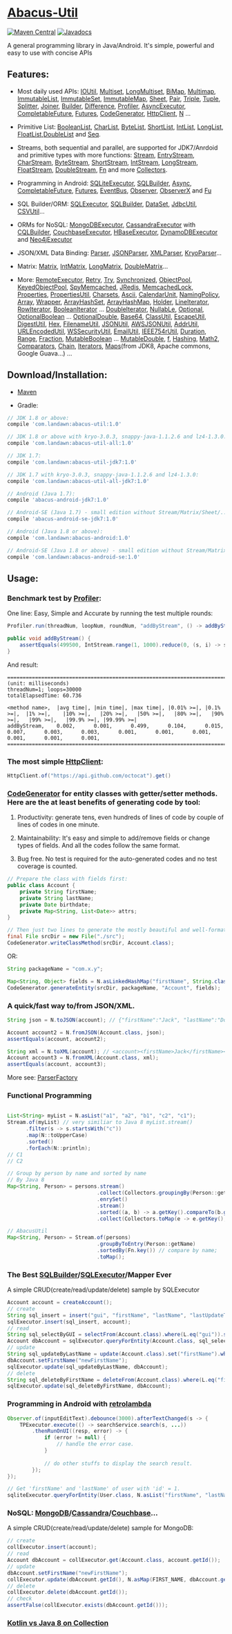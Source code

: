 # [Abacus-Util](http://www.landawn.com)

[![Maven Central](https://img.shields.io/maven-central/v/com.landawn/abacus-util.svg)](https://maven-badges.herokuapp.com/maven-central/com.landawn/abacus-util/)
[![Javadocs](https://www.javadoc.io/badge/com.landawn/abacus-util.svg)](https://www.javadoc.io/doc/com.landawn/abacus-util)

A general programming library in Java/Android. It's simple, powerful and easy to use with concise APIs

## Features:

* Most daily used APIs: [IOUtil][], [Multiset][], [LongMultiset][], [BiMap][], [Multimap][], [ImmutableList][], [ImmutableSet][], [ImmutableMap][], [Sheet][], [Pair][], [Triple][], [Tuple][], [Splitter][], [Joiner][], [Builder][], [Difference][], [Profiler][], [AsyncExecutor][], [CompletableFuture][], [Futures][], [CodeGenerator][], [HttpClient][], [N][] ...

* Primitive List: [BooleanList][], [CharList][], [ByteList][], [ShortList][], [IntList][], [LongList][], [FloatList][],[DoubleList][] and [Seq][].

* Streams, both sequential and parallel, are supported for JDK7/Anrdoid and primitive types with more functions: [Stream][], [EntryStream][], [CharStream][], [ByteStream][], [ShortStream][], [IntStream][], [LongStream][], [FloatStream][], [DoubleStream][], [Fn][] and more [Collectors][].

* Programming in Android: [SQLiteExecutor][], [SQLBuilder][], [Async][], [CompletableFuture][CompletableFuture_Android], [Futures][Futures_Android], [EventBus][], [Observer][], [ObserverX][] and [Fu][]

* SQL Builder/ORM: [SQLExecutor][], [SQLBuilder][], [DataSet][], [JdbcUtil][], [CSVUtil][]...

* ORMs for NoSQL: [MongoDBExecutor][], [CassandraExecutor][] with [CQLBuilder][], [CouchbaseExecutor][], [HBaseExecutor][], [DynamoDBExecutor][] and [Neo4jExecutor][]

* JSON/XML Data Binding: [Parser][], [JSONParser][], [XMLParser][], [KryoParser][]...

* Matrix: [Matrix][], [IntMatrix][], [LongMatrix][], [DoubleMatrix][]...

* More: [RemoteExecutor](https://static.javadoc.io/com.landawn/abacus-util/1.0/com/landawn/abacus/util/RemoteExecutor.html),
[Retry](https://static.javadoc.io/com.landawn/abacus-util/1.0/com/landawn/abacus/util/Retry.html),
[Try](https://static.javadoc.io/com.landawn/abacus-util/1.0/com/landawn/abacus/util/Try.html),
[Synchronized](https://static.javadoc.io/com.landawn/abacus-util/1.0/com/landawn/abacus/util/Synchronized.html),
[ObjectPool](https://static.javadoc.io/com.landawn/abacus-util/1.0/com/landawn/abacus/pool/ObjectPool.html),
[KeyedObjectPool](https://static.javadoc.io/com.landawn/abacus-util/1.0/com/landawn/abacus/pool/KeyedObjectPool.html),
[SpyMemcached](https://static.javadoc.io/com.landawn/abacus-util/1.0/com/landawn/abacus/cache/SpyMemcached.html),
[JRedis](https://static.javadoc.io/com.landawn/abacus-util/1.0/com/landawn/abacus/cache/JRedis.html),
[MemcachedLock](https://static.javadoc.io/com.landawn/abacus-util/1.0/com/landawn/abacus/util/MemcachedLock.html),
[Properties](https://static.javadoc.io/com.landawn/abacus-util/1.0/com/landawn/abacus/util/Properties.html),
[PropertiesUtil](https://static.javadoc.io/com.landawn/abacus-util/1.0/com/landawn/abacus/util/PropertiesUtil.html),
[Charsets](https://static.javadoc.io/com.landawn/abacus-util/1.0/com/landawn/abacus/util/Charsets.html),
[Ascii](https://static.javadoc.io/com.landawn/abacus-util/1.0/com/landawn/abacus/util/Ascii.html),
[CalendarUnit](https://static.javadoc.io/com.landawn/abacus-util/1.0/com/landawn/abacus/util/CalendarUnit.html),
[NamingPolicy](https://static.javadoc.io/com.landawn/abacus-util/1.0/com/landawn/abacus/util/NamingPolicy.html),
[Array](https://static.javadoc.io/com.landawn/abacus-util/1.0/com/landawn/abacus/util/Array.html),
[Wrapper](https://static.javadoc.io/com.landawn/abacus-util/1.0/com/landawn/abacus/util/Wrapper.html),
[ArrayHashSet](https://static.javadoc.io/com.landawn/abacus-util/1.0/com/landawn/abacus/util/ArrayHashSet.html),
[ArrayHashMap](https://static.javadoc.io/com.landawn/abacus-util/1.0/com/landawn/abacus/util/ArrayHashMap.html),
[Holder](https://static.javadoc.io/com.landawn/abacus-util/1.0/com/landawn/abacus/util/Holder.html),
[LineIterator](https://static.javadoc.io/com.landawn/abacus-util/1.0/com/landawn/abacus/util/LineIterator.html),
[RowIterator](https://static.javadoc.io/com.landawn/abacus-util/1.0/com/landawn/abacus/util/RowIterator.html),
[BooleanIterator](https://static.javadoc.io/com.landawn/abacus-util/1.0/com/landawn/abacus/util/BooleanIterator.html)
...
[DoubleIterator](https://static.javadoc.io/com.landawn/abacus-util/1.0/com/landawn/abacus/util/DoubleIterator.html),
[NullabLe](https://static.javadoc.io/com.landawn/abacus-util/1.0/com/landawn/abacus/util/NullabLe.html),
[Optional](https://static.javadoc.io/com.landawn/abacus-util/1.0/com/landawn/abacus/util/Optional.html),
[OptionalBoolean](https://static.javadoc.io/com.landawn/abacus-util/1.0/com/landawn/abacus/util/OptionalBoolean.html)
...
[OptionalDouble](https://static.javadoc.io/com.landawn/abacus-util/1.0/com/landawn/abacus/util/OptionalDouble.html),
[Base64](https://static.javadoc.io/com.landawn/abacus-util/1.0/com/landawn/abacus/util/Base64.html),
[ClassUtil](https://static.javadoc.io/com.landawn/abacus-util/1.0/com/landawn/abacus/util/ClassUtil.html),
[EscapeUtil](https://static.javadoc.io/com.landawn/abacus-util/1.0/com/landawn/abacus/util/EscapeUtil.html),
[DigestUtil](https://static.javadoc.io/com.landawn/abacus-util/1.0/com/landawn/abacus/util/DigestUtil.html),
[Hex](https://static.javadoc.io/com.landawn/abacus-util/1.0/com/landawn/abacus/util/Hex.html),
[FilenameUtil](https://static.javadoc.io/com.landawn/abacus-util/1.0/com/landawn/abacus/util/FilenameUtil.html),
[JSONUtil](https://static.javadoc.io/com.landawn/abacus-util/1.0/com/landawn/abacus/util/JSONUtil.html),
[AWSJSONUtil](https://static.javadoc.io/com.landawn/abacus-util/1.0/com/landawn/abacus/util/AWSJSONUtil.html),
[AddrUtil](https://static.javadoc.io/com.landawn/abacus-util/1.0/com/landawn/abacus/util/AddrUtil.html),
[URLEncodedUtil](https://static.javadoc.io/com.landawn/abacus-util/1.0/com/landawn/abacus/util/URLEncodedUtil.html),
[WSSecurityUtil](https://static.javadoc.io/com.landawn/abacus-util/1.0/com/landawn/abacus/util/WSSecurityUtil.html),
[EmailUtil](https://static.javadoc.io/com.landawn/abacus-util/1.0/com/landawn/abacus/util/EmailUtil.html),
[IEEE754rUtil](https://static.javadoc.io/com.landawn/abacus-util/1.0/com/landawn/abacus/util/IEEE754rUtil.html),
[Duration](https://static.javadoc.io/com.landawn/abacus-util/1.0/com/landawn/abacus/util/Duration.html),
[Range](https://static.javadoc.io/com.landawn/abacus-util/1.0/com/landawn/abacus/util/Range.html),
[Fraction](https://static.javadoc.io/com.landawn/abacus-util/1.0/com/landawn/abacus/util/Fraction.html),
[MutableBoolean](https://static.javadoc.io/com.landawn/abacus-util/1.0/com/landawn/abacus/util/MutableBoolean.html)
...
[MutableDouble](https://static.javadoc.io/com.landawn/abacus-util/1.0/com/landawn/abacus/util/MutableDouble.html),
[f](https://static.javadoc.io/com.landawn/abacus-util/1.0/com/landawn/abacus/util/f.html),
[Hashing](https://static.javadoc.io/com.landawn/abacus-util/1.0/com/landawn/abacus/hash/Hashing.html),
[Math2](https://static.javadoc.io/com.landawn/abacus-util/1.0/com/landawn/abacus/util/Math2.html),
[Comparators](https://static.javadoc.io/com.landawn/abacus-util/1.0/com/landawn/abacus/util/Comparators.html),
[Chain](https://static.javadoc.io/com.landawn/abacus-util/1.0/com/landawn/abacus/util/Chain.html),
[Iterators](https://static.javadoc.io/com.landawn/abacus-util/1.0/com/landawn/abacus/util/Iterators.html),
[Maps](https://static.javadoc.io/com.landawn/abacus-util/1.0/com/landawn/abacus/util/Maps.html)(from JDK8, Apache commons, Google Guava...) ...


## Download/Installation:

* [Maven](http://search.maven.org/#search%7Cga%7C1%7Cg%3A%22com.landawn%22)

* Gradle:
```gradle
// JDK 1.8 or above:
compile 'com.landawn:abacus-util:1.0'

// JDK 1.8 or above with kryo-3.0.3, snappy-java-1.1.2.6 and lz4-1.3.0:
compile 'com.landawn:abacus-util-all:1.0'

// JDK 1.7:
compile 'com.landawn:abacus-util-jdk7:1.0'

// JDK 1.7 with kryo-3.0.3, snappy-java-1.1.2.6 and lz4-1.3.0:
compile 'com.landawn:abacus-util-all-jdk7:1.0'

// Android (Java 1.7):
compile 'abacus-android-jdk7:1.0'

// Android-SE (Java 1.7) - small edition without Stream/Matrix/Sheet/...:
compile 'abacus-android-se-jdk7:1.0'

// Android (Java 1.8 or above):
compile 'com.landawn:abacus-android:1.0'

// Android-SE (Java 1.8 or above) - small edition without Stream/Matrix/Sheet/...:
compile 'com.landawn:abacus-android-se:1.0'
```

## Usage:

### Benchmark test by [Profiler][]:

One line: Easy, Simple and Accurate by running the test multiple rounds:
```java
Profiler.run(threadNum, loopNum, roundNum, "addByStream", () -> addByStream()).printResult();

public void addByStream() {
    assertEquals(499500, IntStream.range(1, 1000).reduce(0, (s, i) -> s += i));
}

```
And result:
```
========================================================================================================================
(unit: milliseconds)
threadNum=1; loops=30000
totalElapsedTime: 60.736

<method name>,  |avg time|, |min time|, |max time|, |0.01% >=|, |0.1% >=|,  |1% >=|,    |10% >=|,   |20% >=|,   |50% >=|,   |80% >=|,   |90% >=|,   |99% >=|,   |99.9% >=|, |99.99% >=|
addByStream,    0.002,      0.001,      0.499,      0.104,      0.015,      0.007,      0.003,      0.003,      0.001,      0.001,      0.001,      0.001,      0.001,      0.001,      
========================================================================================================================
```
### The most simple [HttpClient][]:

```java
HttpClient.of("https://api.github.com/octocat").get()
```

### [CodeGenerator](https://static.javadoc.io/com.landawn/abacus-util/1.0/com/landawn/abacus/util/CodeGenerator.html) for entity classes with getter/setter methods. Here are the at least benefits of generating code by tool:

1. Productivity: generate tens, even hundreds of lines of code by couple of lines of codes in one minute.

2. Maintainability: It's easy and simple to add/remove fields or change types of fields. And all the codes follow the same format.

3. Bug free. No test is required for the auto-generated codes and no test coverage is counted. 

```java
// Prepare the class with fields first:
public class Account {
    private String firstName;
    private String lastName;
    private Date birthdate;
    private Map<String, List<Date>> attrs;
}

// Then just two lines to generate the mostly beautiful and well-formatted entity class:
final File srcDir = new File("./src");
CodeGenerator.writeClassMethod(srcDir, Account.class);
```
OR:

```java
String packageName = "com.x.y";

Map<String, Object> fields = N.asLinkedHashMap("firstName", String.class, "lastName", String.class, "birthdate", Date.class, "attrs", "Map<String, List<java.sql.Date>>");
CodeGenerator.generateEntity(srcDir, packageName, "Account", fields);
```

### A quick/fast way to/from JSON/XML.
```java
String json = N.toJSON(account); // {"firstName":"Jack", "lastName":"Do", "birthDate":1495815803177}

Account account2 = N.fromJSON(Account.class, json);
assertEquals(account, account2);

String xml = N.toXML(account); // <account><firstName>Jack</firstName><lastName>Do</lastName><birthDate>1495815803177</birthDate></account>
Account account3 = N.fromXML(Account.class, xml);
assertEquals(account, account3);
```

More see: [ParserFactory](https://static.javadoc.io/com.landawn/abacus-util/1.0/com/landawn/abacus/parser/ParserFactory.html)

### Functional Programming
```java

List<String> myList = N.asList("a1", "a2", "b1", "c2", "c1");
Stream.of(myList) // very similiar to Java 8 myList.stream()
      .filter(s -> s.startsWith("c"))
      .map(N::toUpperCase)
      .sorted()
      .forEach(N::println);
// C1
// C2

// Group by person by name and sorted by name
// By Java 8
Map<String, Person> = persons.stream()
                             .collect(Collectors.groupingBy(Person::getName))
                             .enrySet()
                             .stream()
                             .sorted((a, b) -> a.getKey().compareTo(b.getKey())) // compare by name;
                             .collect(Collectors.toMap(e -> e.getKey(), e.getValue()));

// AbacusUtil
Map<String, Person> = Stream.of(persons)
                             .groupByToEntry(Person::getName)
                             .sortedBy(Fn.key()) // compare by name;
                             .toMap();

```

### The Best [SQLBuilder][]/[SQLExecutor][]/Mapper Ever
A simple CRUD(create/read/update/delete) sample by SQLExecutor

```java
Account account = createAccount();
// create
String sql_insert = insert("gui", "firstName", "lastName", "lastUpdateTime").into(Account.class).sql();
sqlExecutor.insert(sql_insert, account);
// read
String sql_selectByGUI = selectFrom(Account.class).where(L.eq("gui")).sql();
Account dbAccount = sqlExecutor.queryForEntity(Account.class, sql_selectByGUI, account);
// update
String sql_updateByLastName = update(Account.class).set("firstName").where(L.eq("lastName")).sql();
dbAccount.setFirstName("newFirstName");
sqlExecutor.update(sql_updateByLastName, dbAccount);
// delete
String sql_deleteByFirstName = deleteFrom(Account.class).where(L.eq("firstName)).sql();
sqlExecutor.update(sql_deleteByFirstName, dbAccount);
```

### Programming in Android with [retrolambda](https://github.com/orfjackal/retrolambda)

```java
Observer.of(inputEditText).debounce(3000).afterTextChanged(s -> {
    TPExecutor.execute(() -> searchService.search(s, ...))
        .thenRunOnUI((resp, error) -> {
            if (error != null) {
                // handle the error case.
            }
            
            // do other stuffs to display the search result.            
        });
});

// Get 'firstName' and 'lastName' of user with 'id' = 1.             
sqliteExecutor.queryForEntity(User.class, N.asList("firstName", "lastName"), eq("id", 1));
```

### NoSQL: [MongoDB][MongoDBExecutor]/[Cassandra][CassandraExecutor]/[Couchbase][CouchbaseExecutor]...
A simple CRUD(create/read/update/delete) sample for MongoDB:
```java
// create
collExecutor.insert(account);
// read
Account dbAccount = collExecutor.get(Account.class, account.getId());
// update
dbAccount.setFirstName("newFirstName");
collExecutor.update(dbAccount.getId(), N.asMap(FIRST_NAME, dbAccount.getFirstName()));
// delete
collExecutor.delete(dbAccount.getId());
// check
assertFalse(collExecutor.exists(dbAccount.getId()));
```

### [Kotlin vs Java 8 on Collection](./Java_Kotlin.md)


[IOUtil]: https://static.javadoc.io/com.landawn/abacus-util/1.0/com/landawn/abacus/util/IOUtil.html
[Multiset]: https://static.javadoc.io/com.landawn/abacus-util/1.0/com/landawn/abacus/util/Multiset.html
[LongMultiset]: https://static.javadoc.io/com.landawn/abacus-util/1.0/com/landawn/abacus/util/LongMultiset.html
[BiMap]: https://static.javadoc.io/com.landawn/abacus-util/1.0/com/landawn/abacus/util/BiMap.html
[Multimap]: https://static.javadoc.io/com.landawn/abacus-util/1.0/com/landawn/abacus/util/Multimap.html
[ImmutableList]: https://static.javadoc.io/com.landawn/abacus-util/1.0/com/landawn/abacus/util/ImmutableList.html
[ImmutableSet]: https://static.javadoc.io/com.landawn/abacus-util/1.0/com/landawn/abacus/util/ImmutableSet.html
[ImmutableMap]: https://static.javadoc.io/com.landawn/abacus-util/1.0/com/landawn/abacus/util/ImmutableMap.html
[Sheet]: https://static.javadoc.io/com.landawn/abacus-util/1.0/com/landawn/abacus/util/Sheet.html
[Pair]: https://static.javadoc.io/com.landawn/abacus-util/1.0/com/landawn/abacus/util/Pair.html
[Triple]: https://static.javadoc.io/com.landawn/abacus-util/1.0/com/landawn/abacus/util/Triple.html
[Tuple]: https://static.javadoc.io/com.landawn/abacus-util/1.0/com/landawn/abacus/util/Tuple.html
[Splitter]: https://static.javadoc.io/com.landawn/abacus-util/1.0/com/landawn/abacus/util/Splitter.html
[Joiner]: https://static.javadoc.io/com.landawn/abacus-util/1.0/com/landawn/abacus/util/Joiner.html
[Builder]: https://static.javadoc.io/com.landawn/abacus-util/1.0/com/landawn/abacus/util/Builder.html
[Difference]: https://static.javadoc.io/com.landawn/abacus-util/1.0/com/landawn/abacus/util/Difference.html
[Profiler]: https://static.javadoc.io/com.landawn/abacus-util/1.0/com/landawn/abacus/util/Profiler.html
[AsyncExecutor]: https://static.javadoc.io/com.landawn/abacus-util/1.0/com/landawn/abacus/util/AsyncExecutor.html
[CompletableFuture]: https://static.javadoc.io/com.landawn/abacus-util/1.0/com/landawn/abacus/util/CompletableFuture.html
[Futures]: https://static.javadoc.io/com.landawn/abacus-util/1.0/com/landawn/abacus/util/Futures.html
[CodeGenerator]: https://static.javadoc.io/com.landawn/abacus-util/1.0/com/landawn/abacus/util/CodeGenerator.html
[HttpClient]: https://static.javadoc.io/com.landawn/abacus-util/1.0/com/landawn/abacus/http/HttpClient.html
[N]:https://static.javadoc.io/com.landawn/abacus-util/1.0/com/landawn/abacus/util/N.html

[BooleanList]: https://static.javadoc.io/com.landawn/abacus-util/1.0/com/landawn/abacus/util/BooleanList.html
[CharList]: https://static.javadoc.io/com.landawn/abacus-util/1.0/com/landawn/abacus/util/CharList.html
[ByteList]: https://static.javadoc.io/com.landawn/abacus-util/1.0/com/landawn/abacus/util/ByteList.html
[ShortList]: https://static.javadoc.io/com.landawn/abacus-util/1.0/com/landawn/abacus/util/ShortList.html
[IntList]: https://static.javadoc.io/com.landawn/abacus-util/1.0/com/landawn/abacus/util/IntList.html
[LongList]: https://static.javadoc.io/com.landawn/abacus-util/1.0/com/landawn/abacus/util/LongList.html
[FloatList]: https://static.javadoc.io/com.landawn/abacus-util/1.0/com/landawn/abacus/util/FloatList.html
[DoubleList]: https://static.javadoc.io/com.landawn/abacus-util/1.0/com/landawn/abacus/util/DoubleList.html
[Seq]: https://static.javadoc.io/com.landawn/abacus-util/1.0/com/landawn/abacus/util/Seq.html

[Stream]: https://static.javadoc.io/com.landawn/abacus-util/1.0/com/landawn/abacus/util/stream/Stream.html
[EntryStream]: https://static.javadoc.io/com.landawn/abacus-util/1.0/com/landawn/abacus/util/stream/EntryStream.html
[CharStream]: https://static.javadoc.io/com.landawn/abacus-util/1.0/com/landawn/abacus/util/stream/CharStream.html
[ByteStream]: https://static.javadoc.io/com.landawn/abacus-util/1.0/com/landawn/abacus/util/stream/ByteStream.html
[ShortStream]: https://static.javadoc.io/com.landawn/abacus-util/1.0/com/landawn/abacus/util/stream/ShortStream.html
[IntStream]: https://static.javadoc.io/com.landawn/abacus-util/1.0/com/landawn/abacus/util/stream/IntStream.html
[LongStream]: https://static.javadoc.io/com.landawn/abacus-util/1.0/com/landawn/abacus/util/stream/LongStream.html
[FloatStream]: https://static.javadoc.io/com.landawn/abacus-util/1.0/com/landawn/abacus/util/stream/FloatStream.html
[DoubleStream]: https://static.javadoc.io/com.landawn/abacus-util/1.0/com/landawn/abacus/util/stream/DoubleStream.html
[Fn]: https://static.javadoc.io/com.landawn/abacus-util/1.0/com/landawn/abacus/util/Fn.html
[Collectors]: https://static.javadoc.io/com.landawn/abacus-util/1.0/com/landawn/abacus/util/stream/Collectors.html

[SQLiteExecutor]: https://static.javadoc.io/com.landawn/abacus-util/1.0/com/landawn/abacus/android/util/SQLiteExecutor.html
[SQLBuilder]: https://static.javadoc.io/com.landawn/abacus-util/1.0/com/landawn/abacus/util/SQLBuilder.html
[Async]: https://static.javadoc.io/com.landawn/abacus-util/1.0/com/landawn/abacus/android/util/Async.html
[CompletableFuture_Android]: https://static.javadoc.io/com.landawn/abacus-util/1.0/com/landawn/abacus/android/util/CompletableFuture.html
[Futures_Android]: https://static.javadoc.io/com.landawn/abacus-util/1.0/com/landawn/abacus/android/util/Futures.html
[EventBus]: https://static.javadoc.io/com.landawn/abacus-util/1.0/com/landawn/abacus/eventBus/EventBus.html
[Observer]: https://static.javadoc.io/com.landawn/abacus-util/1.0/com/landawn/abacus/android/util/Observer.html
[ObserverX]: https://static.javadoc.io/com.landawn/abacus-util/1.0/com/landawn/abacus/android/util/ObserverX.html
[Fu]: https://static.javadoc.io/com.landawn/abacus-util/1.0/com/landawn/abacus/android/util/Fu.html

[SQLExecutor]: https://static.javadoc.io/com.landawn/abacus-util/1.0/com/landawn/abacus/util/SQLExecutor.html
[SQLBuilder]: https://static.javadoc.io/com.landawn/abacus-util/1.0/com/landawn/abacus/util/SQLBuilder.html
[DataSet]: https://static.javadoc.io/com.landawn/abacus-util/1.0/com/landawn/abacus/DataSet.html
[JdbcUtil]: https://static.javadoc.io/com.landawn/abacus-util/1.0/com/landawn/abacus/util/JdbcUtil.html
[CSVUtil]: https://static.javadoc.io/com.landawn/abacus-util/1.0/com/landawn/abacus/util/CSVUtil.html

[MongoDBExecutor]: https://static.javadoc.io/com.landawn/abacus-util/1.0/com/landawn/abacus/util/MongoDBExecutor.html
[CassandraExecutor]: https://static.javadoc.io/com.landawn/abacus-util/1.0/com/landawn/abacus/util/CassandraExecutor.html
[CQLBuilder]: https://static.javadoc.io/com.landawn/abacus-util/1.0/com/landawn/abacus/util/CQLBuilder.html
[CouchbaseExecutor]: https://static.javadoc.io/com.landawn/abacus-util/1.0/com/landawn/abacus/util/CouchbaseExecutor.html
[HBaseExecutor]: https://static.javadoc.io/com.landawn/abacus-util/1.0/com/landawn/abacus/util/HBaseExecutor.html
[DynamoDBExecutor]: https://static.javadoc.io/com.landawn/abacus-util/1.0/com/landawn/abacus/util/DynamoDBExecutor.html
[Neo4jExecutor]: https://static.javadoc.io/com.landawn/abacus-util/1.0/com/landawn/abacus/util/Neo4jExecutor.html

[Parser]: https://static.javadoc.io/com.landawn/abacus-util/1.0/com/landawn/abacus/parser/Parser.html
[JSONParser]: https://static.javadoc.io/com.landawn/abacus-util/1.0/com/landawn/abacus/parser/JSONParser.html
[XMLParser]: https://static.javadoc.io/com.landawn/abacus-util/1.0/com/landawn/abacus/parser/XMLParser.html
[KryoParser]: https://static.javadoc.io/com.landawn/abacus-util/1.0/com/landawn/abacus/parser/KryoParser.html

[Matrix]: https://static.javadoc.io/com.landawn/abacus-util/1.0/com/landawn/abacus/util/Matrix.html
[IntMatrix]: https://static.javadoc.io/com.landawn/abacus-util/1.0/com/landawn/abacus/util/IntMatrix.html
[LongMatrix]: https://static.javadoc.io/com.landawn/abacus-util/1.0/com/landawn/abacus/util/LongMatrix.html
[DoubleMatrix]: https://static.javadoc.io/com.landawn/abacus-util/1.0/com/landawn/abacus/util/DoubleMatrix.html
